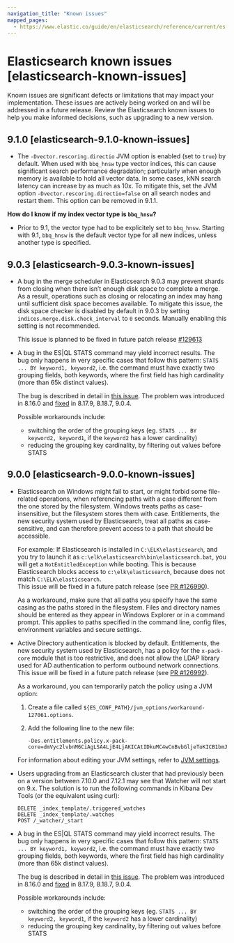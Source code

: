```yaml
---
navigation_title: "Known issues"
mapped_pages:
  - https://www.elastic.co/guide/en/elasticsearch/reference/current/es-connectors-known-issues.html
---
```


# Elasticsearch known issues [elasticsearch-known-issues]

Known issues are significant defects or limitations that may impact your implementation. These issues are actively being worked on and will be addressed in a future release. Review the Elasticsearch known issues to help you make informed decisions, such as upgrading to a new version.

## 9.1.0 [elasticsearch-9.1.0-known-issues]

* The `-Dvector.rescoring.directio` JVM option is enabled (set to `true`) by default. When used with `bbq_hnsw` type vector indices, this can cause significant search performance degradation; particularly when enough memory is available to hold all vector data. In some cases, kNN search latency can increase by as much as 10x. To mitigate this, set the JVM option `-Dvector.rescoring.directio=false` on all search nodes and restart them. This option can be removed in 9.1.1.

**How do I know if my index vector type is `bbq_hnsw`?**

* Prior to 9.1, the vector type had to be explicitely set to `bbq_hnsw`. Starting with 9.1, `bbq_hnsw` is the default vector type for all new indices, unless another type is specified.

## 9.0.3 [elasticsearch-9.0.3-known-issues]

* A bug in the merge scheduler in Elasticsearch 9.0.3 may prevent shards from closing when there isn’t enough disk space to complete a merge. As a result, operations such as closing or relocating an index may hang until sufficient disk space becomes available.
To mitigate this issue, the disk space checker is disabled by default in 9.0.3 by setting `indices.merge.disk.check_interval` to `0` seconds. Manually enabling this setting is not recommended.

  This issue is planned to be fixed in future patch release [#129613](https://github.com/elastic/elasticsearch/pull/129613)

* A bug in the ES|QL STATS command may yield incorrect results. The bug only happens in very specific cases that follow this pattern: `STATS ... BY keyword1, keyword2`, i.e. the command must have exactly two grouping fields, both keywords, where the first field has high cardinality (more than 65k distinct values).

  The bug is described in detail in [this issue](https://github.com/elastic/elasticsearch/issues/130644).
  The problem was introduced in 8.16.0 and [fixed](https://github.com/elastic/elasticsearch/pull/130705) in 8.17.9, 8.18.7, 9.0.4.

  Possible workarounds include:
  * switching the order of the grouping keys (eg. `STATS ... BY keyword2, keyword1`, if the `keyword2` has a lower cardinality)
  * reducing the grouping key cardinality, by filtering out values before STATS

## 9.0.0 [elasticsearch-9.0.0-known-issues]
* Elasticsearch on Windows might fail to start, or might forbid some file-related operations, when referencing paths with a case different from the one stored by the filesystem. Windows treats paths as case-insensitive, but the filesystem stores them with case. Entitlements, the new security system used by Elasticsearch, treat all paths as case-sensitive, and can therefore prevent access to a path that should be accessible.

  For example: If Elasticsearch is installed in  `C:\ELK\elasticsearch`, and you try to launch it as `c:\elk\elasticsearch\bin\elasticsearch.bat`, you will get a `NotEntitledException` while booting. This is because Elasticsearch blocks access to `c:\elk\elasticsearch`, because does not match `C:\ELK\elasticsearch`. \
This issue will be fixed in a future patch release (see [PR #126990](https://github.com/elastic/elasticsearch/pull/126990)).

  As a workaround, make sure that all paths you specify have the same casing as the paths stored in the filesystem. Files and directory names should be entered as they appear in Windows Explorer or in a command prompt. This applies to paths specified in the command line, config files, environment variables and secure settings.

* Active Directory authentication is blocked by default. Entitlements, the new security system used by Elasticsearch, has a policy for the `x-pack-core` module that is too restrictive, and does not allow the LDAP library used for AD authentication to perform outbound network connections. This issue will be fixed in a future patch release (see [PR #126992](https://github.com/elastic/elasticsearch/pull/126992)).

  As a workaround, you can temporarily patch the policy using a JVM option:

  1. Create a file called `${ES_CONF_PATH}/jvm_options/workaround-127061.options`.
  2. Add the following line to the new file:

     ```
     -Des.entitlements.policy.x-pack-core=dmVyc2lvbnM6CiAgLSA4LjE4LjAKICAtIDkuMC4wCnBvbGljeToKICB1bmJvdW5kaWQubGRhcHNkazoKICAgIC0gc2V0X2h0dHBzX2Nvbm5lY3Rpb25fcHJvcGVydGllcwogICAgLSBvdXRib3VuZF9uZXR3b3Jr
     ```

  For information about editing your JVM settings, refer to [JVM settings](https://www.elastic.co/docs/reference/elasticsearch/jvm-settings).

* Users upgrading from an Elasticsearch cluster that had previously been on a version between 7.10.0 and 7.12.1 may see that Watcher will not start on 9.x. The solution is to run the following commands in Kibana Dev Tools (or the equivalent using curl):
     ```
     DELETE _index_template/.triggered_watches
     DELETE _index_template/.watches
     POST /_watcher/_start
     ```

* A bug in the ES|QL STATS command may yield incorrect results. The bug only happens in very specific cases that follow this pattern: `STATS ... BY keyword1, keyword2`, i.e. the command must have exactly two grouping fields, both keywords, where the first field has high cardinality (more than 65k distinct values).

  The bug is described in detail in [this issue](https://github.com/elastic/elasticsearch/issues/130644).
  The problem was introduced in 8.16.0 and [fixed](https://github.com/elastic/elasticsearch/pull/130705) in 8.17.9, 8.18.7, 9.0.4.

  Possible workarounds include:
    * switching the order of the grouping keys (eg. `STATS ... BY keyword2, keyword1`, if the `keyword2` has a lower cardinality)
    * reducing the grouping key cardinality, by filtering out values before STATS
